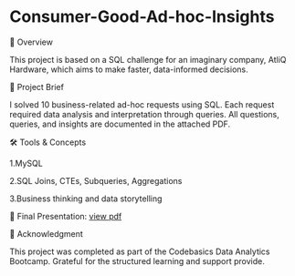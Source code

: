 # Consumer-Good-Ad-hoc-Insights
📝 Overview

This project is based on a SQL challenge for an imaginary company, AtliQ Hardware, which aims to make faster, data-informed decisions.

📌 Project Brief

I solved 10 business-related ad-hoc requests using SQL. Each request required data analysis and interpretation through queries.
All questions, queries, and insights are documented in the attached PDF.

🛠 Tools & Concepts

1.MySQL

2.SQL Joins, CTEs, Subqueries, Aggregations

3.Business thinking and data storytelling


📄 Final Presentation: [view pdf](https://github.com/anjali-025/Consumer-Good-Ad-hoc-Insights/raw/main/Consumer_Good(AD-Hoc-Request).pdf)

🙌 Acknowledgment

This project was completed as part of the Codebasics Data Analytics Bootcamp. Grateful for the structured learning and support provide.

